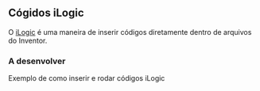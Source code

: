 ## Cógidos iLogic

O [iLogic](https://knowledge.autodesk.com/pt-br/support/inventor/learn-explore/caas/CloudHelp/cloudhelp/2018/PTB/Inventor-Help/files/GUID-AB9EE660-299E-408F-BBE1-AFE44C723F59-htm.html) é uma maneira de inserir códigos diretamente dentro de arquivos do Inventor.

### A desenvolver
Exemplo de como inserir e rodar códigos iLogic
